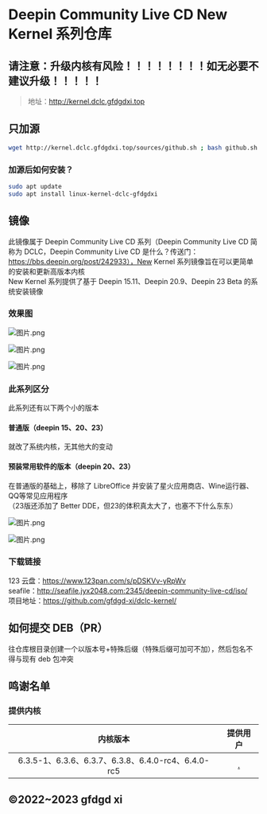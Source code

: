 # Deepin Community Live CD New Kernel 系列仓库
## 请注意：升级内核有风险！！！！！！！！如无必要不建议升级！！！！！
> 地址：http://kernel.dclc.gfdgdxi.top
## 只加源
```bash
wget http://kernel.dclc.gfdgdxi.top/sources/github.sh ; bash github.sh ; rm github.sh
```
### 加源后如何安装？
```bash
sudo apt update
sudo apt install linux-kernel-dclc-gfdgdxi
```
## 镜像
此镜像属于 Deepin Community Live CD 系列（Deepin Community Live CD 简称为 DCLC，Deepin Community Live CD 是什么？传送门：https://bbs.deepin.org/post/242933），New Kernel 系列镜像旨在可以更简单的安装和更新高版本内核  
New Kernel 系列提供了基于 Deepin 15.11、Deepin 20.9、Deepin 23 Beta 的系统安装镜像  
### 效果图

![图片.png](https://storage.deepin.org/thread/202306231710268431_图片.png)

![图片.png](https://storage.deepin.org/thread/202306231717332184_图片.png)

![图片.png](https://storage.deepin.org/thread/202306231713015468_图片.png)  

### 此系列区分

此系列还有以下两个小的版本

#### 普通版（deepin 15、20、23）

就改了系统内核，无其他大的变动

#### 预装常用软件的版本（deepin 20、23）

在普通版的基础上，移除了 LibreOffice 并安装了星火应用商店、Wine运行器、QQ等常见应用程序  
（23版还添加了 Better DDE，但23的体积真太大了，也塞不下什么东东）

![图片.png](https://storage.deepin.org/thread/202306231720596049_图片.png)

![图片.png](https://storage.deepin.org/thread/202306231714168384_图片.png)

### 下载链接
123 云盘：https://www.123pan.com/s/pDSKVv-yRpWv  
seafile：http://seafile.jyx2048.com:2345/deepin-community-live-cd/iso/  
项目地址：https://github.com/gfdgd-xi/dclc-kernel/  


## 如何提交 DEB（PR）
往仓库根目录创建一个以版本号+特殊后缀（特殊后缀可加可不加），然后包名不得与现有 deb 包冲突  

## 鸣谢名单
### 提供内核
| 内核版本 | 提供用户 |
| :-: | :-: |
| 6.3.5-1、6.3.6、6.3.7、6.3.8、6.4.0-rc4、6.4.0-rc5 | [.](https://bbs.deepin.org/user/297983) |

## ©2022~2023 gfdgd xi
